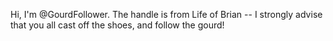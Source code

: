 Hi, I'm @GourdFollower. The handle is from Life of Brian -- I strongly advise that you all cast off the shoes, and follow the gourd!
